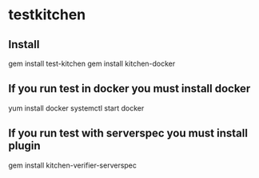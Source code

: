 # testkitchen
## Install

  gem install test-kitchen
  gem install kitchen-docker

## If you run test in docker you must install docker
  
  yum install docker
  systemctl start docker
  
## If you run test with serverspec you must install plugin

  gem install kitchen-verifier-serverspec
